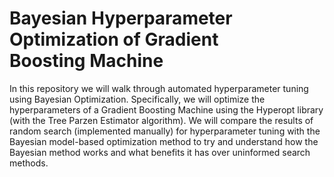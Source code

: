 # Bayesian Hyperparameter Optimization of Gradient Boosting Machine

In this repository we will walk through automated hyperparameter tuning using Bayesian Optimization. Specifically, we will optimize the hyperparameters of a Gradient Boosting Machine using the Hyperopt library (with the Tree Parzen Estimator algorithm). We will compare the results of random search (implemented manually) for hyperparameter tuning with the Bayesian model-based optimization method to try and understand how the Bayesian method works and what benefits it has over uninformed search methods.
